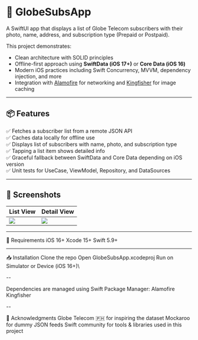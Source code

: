# 📱 GlobeSubsApp

A SwiftUI app that displays a list of Globe Telecom subscribers with their photo, name, address, and subscription type (Prepaid or Postpaid).

This project demonstrates:
- Clean architecture with SOLID principles
- Offline-first approach using **SwiftData (iOS 17+)** or **Core Data (iOS 16)**
- Modern iOS practices including Swift Concurrency, MVVM, dependency injection, and more
- Integration with [Alamofire](https://github.com/Alamofire/Alamofire) for networking and [Kingfisher](https://github.com/onevcat/Kingfisher) for image caching

---

## 📦 Features

✅ Fetches a subscriber list from a remote JSON API  
✅ Caches data locally for offline use  
✅ Displays list of subscribers with name, photo, and subscription type  
✅ Tapping a list item shows detailed info  
✅ Graceful fallback between SwiftData and Core Data depending on iOS version  
✅ Unit tests for UseCase, ViewModel, Repository, and DataSources  

---
## 📸 Screenshots

| List View | Detail View |
|----------|-------------|
| ![](https://drive.google.com/uc?export=view&id=1PtNwbKRmyRgAur7IE75o-1Yjaweha-qY) | ![](https://drive.google.com/uc?export=view&id=1TGeUtNmXctyzsd9N9PCvPhTUmFrqfPEl) |

---

🧰 Requirements
iOS 16+
Xcode 15+
Swift 5.9+

---

📥 Installation
Clone the repo
Open GlobeSubsApp.xcodeproj
Run on Simulator or Device (iOS 16+)\

-- 

Dependencies are managed using Swift Package Manager:
Alamofire
Kingfisher

--

🤝 Acknowledgments
Globe Telecom 🇵🇭 for inspiring the dataset
Mockaroo for dummy JSON feeds
Swift community for tools & libraries used in this project
